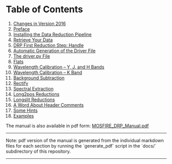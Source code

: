 # Table of Contents

1. [Changes in Version 2016](changes)
2. [Preface](preface)
3. [Installing the Data Reduction Pipeline](installing)
4. [Retrieve Your Data](retrieve)
5. [DRP First Reduction Step: Handle](handle)
6. [Automatic Generation of the Driver File](autodriver)
7. [The driver.py File](driver)
8. [Flats](flats)
9. [Wavelength Calibration – Y, J, and H Bands](wavelengthYJH)
10. [Wavelength Calibration – K Band](wavelengthK)
11. [Background Subtraction](background)
12. [Rectify](rectify)
13. [Spectral Extraction](extract)
14. [Long2pos Reductions](long2pos)
15. [Longslit Reductions](longslit)
16. [A Word About Header Comments](headercomments)
17. [Some Hints](hints)
18. [Examples](example)

The manual is also available in pdf form: [MOSFIRE_DRP_Manual.pdf](MOSFIRE_DRP_Manual.pdf)

<hr>
Note: pdf version of the manual is generated from the individual markdown files for each section by running the `generate_pdf` script in the `docs/` subdirectory of this repository.
<hr>
